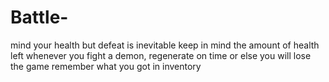 # Battle-
mind your health but defeat is inevitable 
keep in mind the amount of health left whenever you fight a demon, regenerate on time or else you will lose the game 
remember what you got in inventory 
